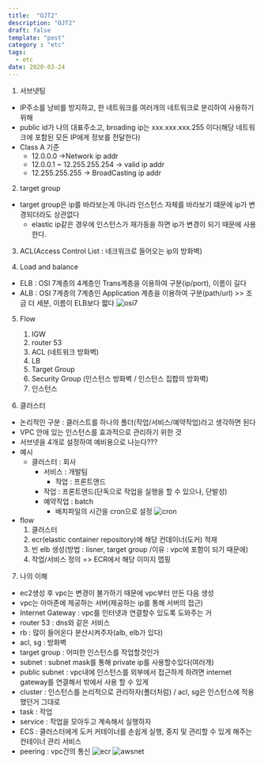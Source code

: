 ```yaml
---
title:  "OJT2"
description: "OJT2"
draft: false
template: "post"
category : "etc"
tags:
  - etc
date: 2020-03-24
---
```


1. 서브넷팅
- IP주소를 낭비를 방지하고, 한 네트워크를 여러개의 네트워크로 분리하여 사용하기 위해
- public id가 나의 대표주소고, broading ip는 xxx.xxx.xxx.255 이다(해당 네트워크에 포함된 모든 IP에게 정보를 전달한다)
- Class A 기준
    - 12.0.0.0 ->Network ip addr
    - 12.0.0.1 ~ 12.255.255.254 -> valid ip addr
    - 12.255.255.255 -> BroadCasting ip addr

2. target group
- target group은 ip를 바라보는게 아니라 인스턴스 자체를 바라보기 떄문에 ip가 변경되더라도 상관없다
    - elastic ip같은 경우에 인스턴스가 재가동을 하면 ip가 변경이 되기 때문에 사용한다.

3. ACL(Access Control List : 네크워크로 들어오는 ip의 방화벽)

4. Load and balance
- ELB : OSI 7계층의 4계층인 Trans계층을 이용하여 구분(ip/port), 이름이 길다
- ALB : OSI 7계층의 7계층인 Application 계층을 이용하여 구분(path/url) >> 조금 더 세분, 이름이 ELB보다 짧다
![osi7](https://lh3.googleusercontent.com/proxy/jlrHUhqc_04iABqEofDByaGptRfI0l1VVSBTU2a1r_yeUkY0jhvsfInpQxt-GniBiTv_UQVzLTBnnEF98uhIQ_H7GO5q79i3Pcog_IHpdP0I1Kjz06CSpV5UKoHW61pw6I7UFU-s2QgUkc6rR3ygSunuxp_s28rOhGZxiy4CIEFVrPC2IlIYuvXOwm3j4xrxYdMjhQkNe439UUte5H94Ij8GDEXLAuYJJaJVAKbSkMwgjr9P9NdQAZIOH-2w-uKWq4MrTDU1Py9XZz9a69cpRssCW-0VV-KIcw9MswUcVt93GzxRz80x4qotYgrJZWKGjpQT8g)

5. Flow
    1. IGW
    2. router 53
    3. ACL (네트워크 방화벽)
    4. LB
    5. Target Group
    6. Security Group (인스턴스 방화벽 / 인스턴스 집합의 방화벽)
    7. 인스턴스

6. 클러스터
- 논리적인 구분 : 클러스트를 하나의 폴더(작업/서비스/예약작업)라고 생각하면 된다
- VPC 안에 있는 인스턴스를 효과적으로 관리하기 위한 것
- 서브넷을 4개로 설정하여 예비용으로 나눈다???
- 예시
    - 클러스터 : 회사
        - 서비스 : 개발팀
            - 작업 : 프론트앤드
        - 작업 : 프론트앤드(단독으로 작업을 실행을 할 수 있으나, 단발성)
        - 예약작업 : batch
            - 배치파일의 시간을 cron으로 설정
            ![cron](https://idchowto.com/wp-content/uploads/2015/09/cron-job.png)
- flow
    1. 클러스터
    2. ecr(elastic container repository)에 해당 컨데이너(도커) 적재
    3. 빈 elb 생성(방법 : lisner, target group /이유 : vpc에 포함이 되기 때문에)
    4. 작업/서비스 정의 => ECR에서 해당 이미지 맵핑

7. 나의 이해
- ec2생성 후 vpc는 변경이 불가하기 때문에 vpc부터 만든 다음 생성
- vpc는 아마존에 제공하는 서버(제공하는 ip를 통해 서버의 접근)
- Internet Gateway : vpc를 인터넷과 연결할수 있도록 도와주는 거
- router 53 : dns와 같은 서비스
- rb : 많이 들어온다 분산시켜주자(alb, elb가 있다)
- acl, sg : 방화벽
- target group : 어떠한 인스턴스를 작업할것인가
- subnet : subnet mask를 통해 private ip를 사용할수있다(여러개)
- public subnet : vpc내에 인스턴스를 외부에서 접근하게 하려면 internet gateway를 연결해서 밖에서 사용 할 수 있게
- cluster : 인스턴스를 논리적으로 관리하자(폴더처럼) / acl, sg은 인스턴스에 적용했던거 그대로
- task : 작업
- service : 작업을 모아두고 계속해서 실행하자
- ECS : 클러스터에게 도커 커테이너를 손쉽게 실행, 중지 및 관리할 수 있게 해주는 컨테이너 관리 서비스
- peering : vpc간의 통신
    ![ecr](https://docs.aws.amazon.com/ko_kr/AmazonECS/latest/developerguide/images/overview-fargate.png)
    ![awsnet](https://d2908q01vomqb2.cloudfront.net/1b6453892473a467d07372d45eb05abc2031647a/2018/01/26/Slide6-1024x552.png)
